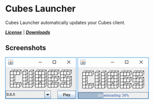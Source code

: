 Cubes Launcher
=============
Cubes Launcher automatically updates your Cubes client.

[***License***](/LICENSE) | [***Downloads***](https://cubes.ethanjones.me/)

Screenshots
-------
![Screenshot 1](/screenshots/screenshot1.png)
![Screenshot 2](/screenshots/screenshot2.png)